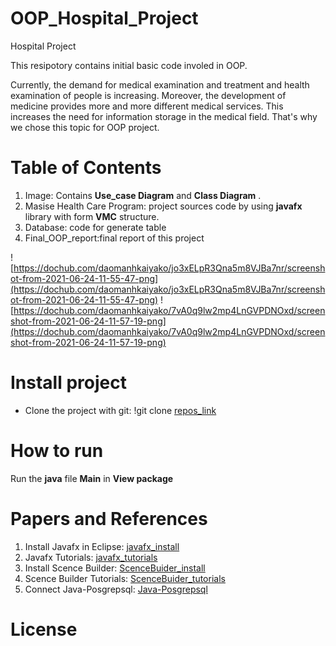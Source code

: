 # OOP_Hospital_Project
Hospital Project

This resipotory contains initial basic code involed in OOP. 

Currently, the demand for medical examination and treatment and health examination of people is increasing. Moreover, the development of medicine provides more and more different medical services. This increases the need for information storage in the medical field. That's why we chose this topic for OOP project.

# Table of Contents
1. Image: Contains __Use_case Diagram__ and __Class Diagram__ .
2. Masise Health Care Program: project sources code by using __javafx__ library with form __VMC__ structure.
3. Database: code for generate table
4. Final_OOP_report:final report of this project

![https://dochub.com/daomanhkaiyako/jo3xELpR3Qna5m8VJBa7nr/screenshot-from-2021-06-24-11-55-47-png](https://dochub.com/daomanhkaiyako/jo3xELpR3Qna5m8VJBa7nr/screenshot-from-2021-06-24-11-55-47-png)
![https://dochub.com/daomanhkaiyako/7vA0q9lw2mp4LnGVPDNOxd/screenshot-from-2021-06-24-11-57-19-png](https://dochub.com/daomanhkaiyako/7vA0q9lw2mp4LnGVPDNOxd/screenshot-from-2021-06-24-11-57-19-png)

# Install project
* Clone the project with git: !git clone [repos_link]

[repos_link]: https://github.com/daoducmanh194/OOP_Hospotal_Project.git

# How to run
Run the __java__ file __Main__  in __View package__ 

# Papers and References
1. Install Javafx in Eclipse: [javafx_install]
2. Javafx Tutorials: [javafx_tutorials]
3. Install Scence Builder: [ScenceBuider_install]
4. Scence Builder Tutorials: [ScenceBuider_tutorials]
5. Connect Java-Posgrepsql: [Java-Posgrepsql]


[javafx_install]: https://www.youtube.com/watch?v=bC4XB6JAaoU
[javafx_tutorials]: https://www.youtube.com/playlist?list=PL6gx4Cwl9DGBzfXLWLSYVy8EbTdpGbUIG
[ScenceBuider_install]: https://www.youtube.com/watch?v=L3_auGgpw24
[ScenceBuider_tutorials]: https://www.youtube.com/watch?v=zvgWgpGZVKc&t=69s
[Java-Posgrepsql]: https://www.youtube.com/watch?v=OLmAZmBSwMo


# License

